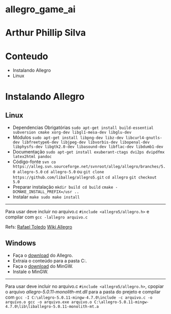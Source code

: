 # allegro_game_ai
# Arthur Phillip Silva

# Conteudo
* Instalando Allegro
 * Linux

# Instalando Allegro
## Linux
* Dependencias Obrigatórias
`sudo apt-get install build-essential subversion cmake xorg-dev libgl1-mesa-dev libglu-dev`
* Módulos
`sudo apt-get install libpng-dev libz-dev libcurl4-gnutls-dev libfreetype6-dev libjpeg-dev libvorbis-dev libopenal-dev libphysfs-dev libgtk2.0-dev libasound-dev libflac-dev libdumb1-dev`
* Documentação
`sudo apt-get install exuberant-ctags dvi2ps dvipdfmx latex2html pandoc`
* Código-fonte
`svn co https://alleg.svn.sourceforge.net/svnroot/alleg/allegro/branches/5.0 allegro-5.0`
`cd allegro-5.0`
ou
`git clone https://github.com/liballeg/allegro5.git`
`cd allegro`
`git checkout 5.0`
* Preparar instalação
`mkdir build
 cd build`
`cmake -DCMAKE_INSTALL_PREFIX=/usr ..`
* Instalar
`make
 sudo make install`
---
Para usar deve incluir no arquivo.c
`#include <allegro5/allegro.h>`
e compilar com
`gcc -lallegro arquivo.c`

Refs:
[Rafael Toledo](http://www.rafaeltoledo.net/compilando-e-instalando-a-biblioteca-allegro-5-no-ubuntu/)
[Wiki Allegro](https://wiki.allegro.cc/index.php?title=Install_Allegro5_From_Git/Linux/Debian)

## Windows
* Faça o [download](https://github.com/liballeg/allegro5/releases/download/5.0.11/allegro-5.0.11.zip) do Allegro.
* Extraia o conteúdo para a pasta C:.
* Faça o [download](https://sourceforge.net/projects/mingw/files/latest/download?source=files) do MinGW.
* Instale o MinGW.
---
Para usar deve incluir no arquivo.c
`#include <allegro5/allegro.h>`,
cpopiar o arquivo _allegro-5.0.11-monolith-mt.dll_ para a pasta do prejeto
e compilar com
`gcc -I C:\allegro-5.0.11-mingw-4.7.0\include -c arquivo.c -o arquivo.o
 gcc -o arquivo.exe arquivo.o C:\allegro-5.0.11-mingw-4.7.0\lib\liballegro-5.0.11-monolith-mt.a`
